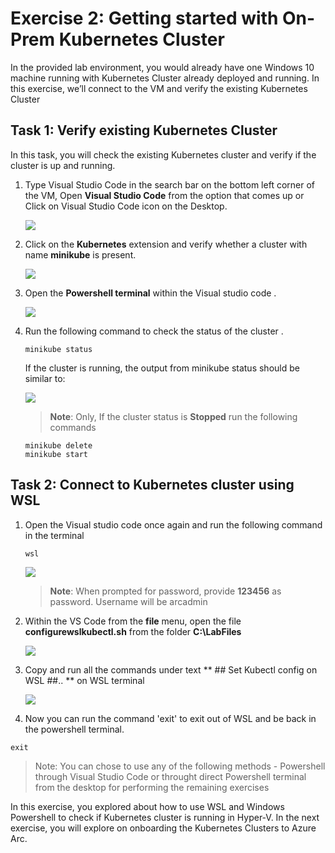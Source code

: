 # Exercise 2: Getting started with On-Prem Kubernetes Cluster
In the provided lab environment, you would already have one Windows 10 machine running with Kubernetes Cluster already deployed and running. In this exercise, we’ll connect to the VM and verify the existing Kubernetes Cluster

## Task 1: Verify existing Kubernetes Cluster
In this task, you will check the existing Kubernetes cluster and verify if the cluster is up and running. 

1. Type Visual Studio Code in the search bar on the bottom left corner of the VM, Open **Visual Studio Code** from the option that comes up or Click on Visual Studio Code icon on the Desktop.

   ![](./images/arc-01.png) 

2. Click on the **Kubernetes** extension and verify whether a cluster with name **minikube** is present.
   
   ![](./images/arc-02.png) 
   
3. Open the **Powershell terminal** within the Visual studio code .
    
   ![](./images/arc-03.png) 

4. Run the following command to check the status of the cluster .
   
   ```
   minikube status
   ```
   If the cluster is running, the output from minikube status should be similar to:
   
   ![](./images/arc-04.png) 
   
   > **Note**: Only, If the cluster status is **Stopped** run the following commands
   
      ```
      minikube delete
      minikube start
      ```
   
  
## Task 2: Connect to Kubernetes cluster using WSL

1. Open the Visual studio code once again and run the following command in the terminal
   
   ```
   wsl
   ```
   ![](./images/arc-07.png) 
   
   > **Note**: When prompted for password, provide **123456** as password. Username will be arcadmin
 
2. Within the VS Code from the **file** menu, open the file **configurewslkubectl.sh** from the folder **C:\LabFiles**
  
    ![](./images/arc-08.png)
    

3. Copy and run all the commands under text ** ## Set Kubectl config on WSL ##.. ** on WSL terminal
 
   ![](./images/arc-0040.png)
   
 4. Now you can run the command 'exit' to exit out of WSL and be back in the powershell terminal.
 
   ```
   exit
   ```
 
 > Note: You can chose to use any of the following methods -  Powershell through Visual Studio Code or throught direct Powershell terminal from the desktop for performing the remaining exercises

In this exercise, you explored about how to use WSL and Windows Powershell to check if Kubernetes cluster is running in Hyper-V. In the next exercise, you will explore on onboarding the Kubernetes Clusters to Azure Arc.
